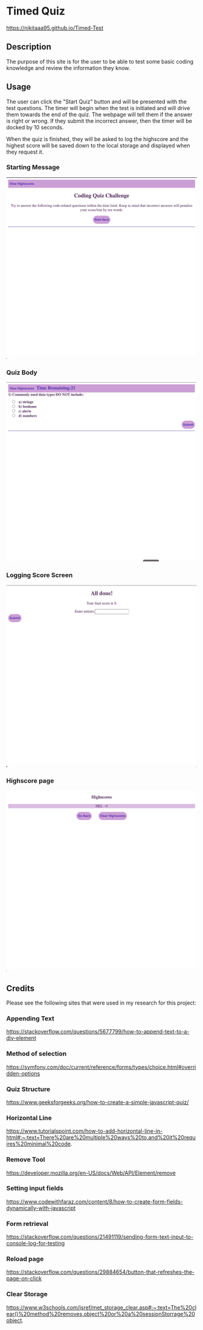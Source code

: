 
# Timed Quiz

https://nikitaaa95.github.io/Timed-Test

## Description

The purpose of this site is for the user to be able to test some basic coding knowledge and review the information they know.

## Usage

The user can click the "Start Quiz" button and will be presented with the test questions. The timer will begin when the test is initiated and will drive them towards the end of the quiz. The webpage will tell them if the answer is right or wrong. If they submit the incorrect answer, then the timer will be docked by 10 seconds.

When the quiz is finished, they will be asked to log the highscore and the highest score will be saved down to the local storage and displayed when they request it.
### Starting Message
![starting page](assets/images/StartingPage.png)

### Quiz Body
![image of quiz page](assets/images/Quiz.png)

### Logging Score Screen
![score form](assets/images/AllDone.png)

### Highscore page
![startingpage](assets/images/Highscore.png)

## Credits

Please see the following sites that were used in my research for this project:
### Appending Text
https://stackoverflow.com/questions/5677799/how-to-append-text-to-a-div-element


### Method of selection
https://symfony.com/doc/current/reference/forms/types/choice.html#overridden-options

### Quiz Structure
https://www.geeksforgeeks.org/how-to-create-a-simple-javascript-quiz/

### Horizontal Line
https://www.tutorialspoint.com/how-to-add-horizontal-line-in-html#:~:text=There%20are%20multiple%20ways%20to,and%20it%20requires%20minimal%20code.

### Remove Tool
 https://developer.mozilla.org/en-US/docs/Web/API/Element/remove

### Setting input fields
https://www.codewithfaraz.com/content/8/how-to-create-form-fields-dynamically-with-javascript

### Form retrieval
https://stackoverflow.com/questions/21491119/sending-form-text-input-to-console-log-for-testing

### Reload page
https://stackoverflow.com/questions/29884654/button-that-refreshes-the-page-on-click 

### Clear Storage
https://www.w3schools.com/jsref/met_storage_clear.asp#:~:text=The%20clear()%20method%20removes,object%20or%20a%20sessionStorrage%20object.